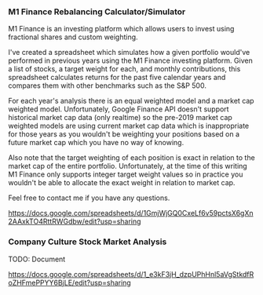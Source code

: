 ### M1 Finance Rebalancing Calculator/Simulator

M1 Finance is an investing platform which allows users to invest using fractional shares and custom weighting.

I've created a spreadsheet which simulates how a given portfolio would've performed in previous years using the M1 Finance investing platform. Given a list of stocks, a target weight for each, and monthly contributions, this spreadsheet calculates returns for the past five calendar years and compares them with other benchmarks such as the S&P 500.

For each year's analysis there is an equal weighted model and a market cap weighted model. Unfortunately, Google Finance API doesn't support historical market cap data (only realtime) so the pre-2019 market cap weighted models are using current market cap data which is inappropriate for those years as you wouldn't be weighting your positions based on a future market cap which you have no way of knowing. 

Also note that the target weighting of each position is exact in relation to the market cap of the entire portfolio. Unfortunately, at the time of this writing M1 Finance only supports integer target weight values so in practice you wouldn't be able to allocate the exact weight in relation to market cap.

Feel free to contact me if you have any questions.

https://docs.google.com/spreadsheets/d/1GmjWjGQ0CxeLf6v59pctsX6gXn2AAxkTO4RttRWGdbw/edit?usp=sharing


### Company Culture Stock Market Analysis

TODO: Document

https://docs.google.com/spreadsheets/d/1_e3kF3jH_dzpUPhHnl5aVgStkdfRoZHFmePPYY6BjLE/edit?usp=sharing
